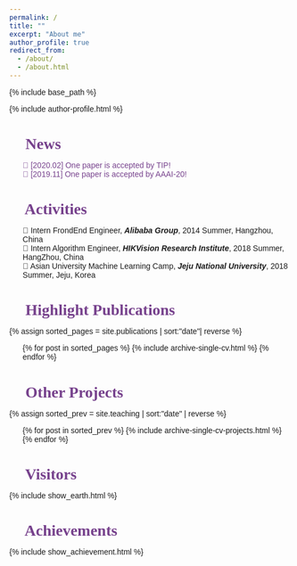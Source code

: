 ```yaml
---
permalink: /
title: ""
excerpt: "About me"
author_profile: true
redirect_from: 
  - /about/
  - /about.html
---
```


{% include base_path %}

<link href='http://fonts.font.im/css?family=Bangers' rel='stylesheet' type='text/css'>
<link href="https://fonts.googleapis.com/css?family=Inconsolata&display=swap" rel="stylesheet">

<style type="text/css">
  #main{
    margin-top: 0px;
    margin-bottom: 0px;
    background:#fff;
    /* box-shadow: 0px 10px 10px #aaa; */
    padding:20px;
    width:1060px;
  }
  .page{
    width:100%;
  }
  .page__inner-wrap{
    background-color: #fff;
  }
  .page__footer{
    margin-top: 0px;
  }
  .news{
    color: #77428D;
  }
	h1,h2,h3,h4,h5,h6{
		font-family: 'Stylish', serif;
    font-weight:bolder;
    color: #77428D;
    margin-bottom:0px;
	}
	body{
		font-family: 'Stylish', sans-serif;
	}
  .page{
    padding: 0px;
  }
  .page__meta{
    margin-top: 0px;
  }
  .page__footer{
    background-color: #333;
    border: none;
  }
  .page__title{
    margin:0;
  }
  .sidebar{
    margin:0 auto;
  }
i{
  font-weight:bold
}
h1 ul{
  margin: 5px 0px;
  padding-left:0px;
  margin-bottom:30px;
}
</style>
{% include author-profile.html %}

👾 News
======
<ul class="news" style="list-style: none;">
<li>🎉 [2020.02] One paper is accepted by TIP!</li>
<li>🎉 [2019.11] One paper is accepted by AAAI-20!</li>
</ul>

👾 Activities
=======
<ul style="list-style: none;">
<li>🚀 Intern FrondEnd Engineer, <i>Alibaba Group</i>, 2014 Summer, Hangzhou, China</li>
<li>🚀 Intern Algorithm Engineer, <i>HIKVision Research Institute</i>, 2018 Summer, HangZhou, China</li>
<li>🚀 Asian University Machine Learning Camp, <i>Jeju National University</i>, 2018 Summer, Jeju, Korea </li>
</ul>


👾 Highlight Publications
=======
{% assign sorted_pages = site.publications | sort:"date"| reverse %}
<ul>
{% for post in sorted_pages %}
    {% include archive-single-cv.html %}
{% endfor %}
</ul>



👾 Other Projects
=======
{% assign sorted_prev = site.teaching | sort:"date" | reverse %}
<ul>
{% for post in sorted_prev %}
    {% include archive-single-cv-projects.html %}
{% endfor %}
</ul>  

👾 Visitors
=======
{% include show_earth.html %}

👾 Achievements
=======
{% include show_achievement.html %}

